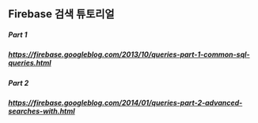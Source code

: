 ## Firebase 검색 튜토리얼

##### Part 1
##### https://firebase.googleblog.com/2013/10/queries-part-1-common-sql-queries.html

##### Part 2
##### https://firebase.googleblog.com/2014/01/queries-part-2-advanced-searches-with.html